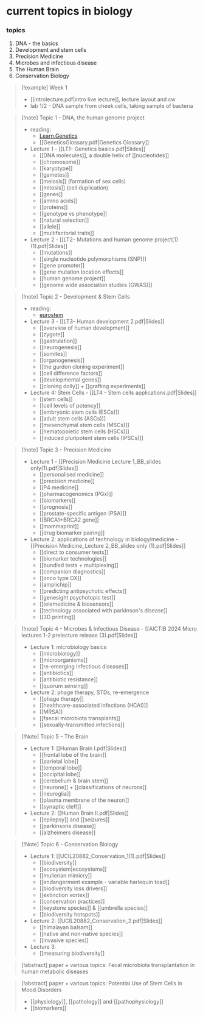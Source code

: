 # current topics in biology

### topics
1. DNA - the basics
2. Development and stem cells
3. Precision Medicine
4. Microbes and infectious disease
5. The Human Brain
6. Conservation Biology

> [!example] Week 1
> - [[introlecture.pdf|intro live lecture]], lecture layout and cw
> - lab 1/2 - DNA sample from cheek cells, taking sample of bacteria

>[!note] Topic 1 - DNA, the human genome project
> - reading:
> 	- [Learn.Genetics](https://learn.genetics.utah.edu/content/basics/)
> 	- [[GeneticsGlossary.pdf|Genetics Glossary]]
> - Lecture 1 - [[LT1- Genetics basics.pdf|Slides]]
> 	- [[DNA molecules]], a double helix of [[nucleotides]]
> 	- [[chromosome]]
> 	- [[karyotype]]
> 	- [[gametes]]
> 	- [[meiosis]] (formation of sex cells)
> 	- [[mitosis]] (cell duplication)
> 	- [[genes]]
> 	- [[amino acids]]
> 	- [[proteins]]
> 	- [[genotype vs phenotype]]
> 	- [[natural selection]]
> 	- [[allele]]
> 	- [[multifactorial traits]]
> - Lecture 2 - [[LT2- Mutations and human genome project(1) (1).pdf|Slides]]
> 	- [[mutations]]
> 	- [[single nucleotide polymorphisms (SNP)]]
> 	- [[gene promoter]]
> 	- [[gene mutation location effects]]
> 	- [[human genome project]]
> 	- [[genome wide association studies (GWAS)]]

> [!note] Topic 2 - Development & Stem Cells
> - reading:
> 	- [eurostem](https://www.eurostemcell.org/resource-type/factsheet)
> - Lecture 3 - [[LT3- Human development 2.pdf|Slides]]
> 	- [[overview of human development]]
> 	- [[zygote]]
> 	- [[gastrulation]]
> 	- [[neurogenesis]]
> 	- [[somites]]
> 	- [[organogenesis]]
> 	- [[the gurdon cloning experiment]]
> 	- [[cell difference factors]]
> 	- [[developmental genes]]
> 	- [[cloning dolly]] + [[grafting experiments]]
> - Lecture 4: Stem Cells - [[LT4 - Stem cells applications.pdf|Slides]]
> 	- [[stem cells]]
> 	- [[cell levels of potency]]
> 	- [[embryonic stem cells (ESCs)]]
> 	- [[adult stem cells (ASCs)]]
> 	- [[mesenchymal stem cells (MSCs)]]
> 	- [[hematopoietic stem cells (HSCs)]]
> 	- [[induced pluripotent stem cells (IPSCs)]]

>[!note] Topic 3 - Precision Medicine
>- Lecture 1 - [[Precision Medicine Lecture 1_BB_slides only(1).pdf|Slides]]
>	- [[personalised medicine]]
>	- [[precision medicine]]
>	- [[P4 medicine]]
>	- [[pharmacogenomics (PGx)]]
>	- [[biomarkers]]
>	- [[prognosis]]
>	- [[prostate-specific antigen (PSA)]]
>	- [[BRCA1+BRCA2 gene]]
>	- [[mammaprint]]
>	- [[drug biomarker pairing]]
>- Lecture 2: applications of technology in biology/medicine - [[Precision Medicine_Lecture 2_BB_slides only (1).pdf|Slides]]
>	- [[direct to consumer tests]]
>	- [[biomarker technologies]]
>	- [[bundled tests + multiplexing]]
>	- [[companion diagnostics]]
>	- [[onco type DX]]
>	- [[amplichip]]
>	- [[predicting antipsychotic effects]]
>	- [[genesight psychotopic test]]
>	- [[telemedicine & biosensors]]
>	- [[technology associated with parkinson's disease]]
>	- [[3D printing]]

> [!note] Topic 4 - Microbes & Infectious Disease - [[AICTIB 2024 Micro lectures 1-2 prelecture release (3).pdf|Slides]]
> - Lecture 1: microbiology basics
> 	- [[microbiology]]
> 	- [[microorganisms]]
> 	- [[re-emerging infectious diseases]]
> 	- [[antibiotics]]
> 	- [[antibiotic resistance]]
> 	- [[quorum sensing]]
> - Lecture 2: phage therapy, STDs, re-emergence
> 	- [[phage therapy]]
> 	- [[healthcare-associated infections (HCAI)]]
> 	- [[MRSA]]
> 	- [[faecal microbiota transplants]]
> 	- [[sexually-transmitted infections]]

> [!Note] Topic 5 - The Brain
> - Lecture 1: [[Human Brain I.pdf|Slides]]
> 	- [[frontal lobe of the brain]]
> 	- [[parietal lobe]]
> 	- [[temporal lobe]]
> 	- [[occipital lobe]]
> 	- [[cerebellum & brain stem]]
> 	- [[neurone]] + [[classifications of neurons]]
> 	- [[neuroglia]]
> 	- [[plasma membrane of the neuron]]
> 	- [[synaptic cleft]]
> - Lecture 2: [[Human Brain II.pdf|Slides]]
> 	- [[epilepsy]] and [[seizures]]
> 	- [[parkinsons disease]]
> 	- [[alzheimers disease]]

> [!Note] Topic 6 - Conservation Biology
> - Lecture 1: [[UCIL20882_Conservation_1(1).pdf|Slides]]
> 	- [[biodiversity]]
> 	- [[ecosystem|ecosystems]]
> 	- [[mullerian mimicry]]
> 	- [[endangerment example - variable harlequin toad]]
> 	- [[biodiversity loss drivers]]
> 	- [[extinction vortex]]
> 	- [[conservation practices]]
> 	- [[keystone species]] & [[umbrella species]]
> 	- [[biodiversity hotspots]]
> - Lecture 2: [[UCIL20882_Conservation_2.pdf|Slides]]
> 	- [[himalayan balsam]]
> 	- [[native and non-native species]]
> 	- [[invasive species]]
> - Lecture 3:
> 	- [[measuring biodiversity]]

> [!abstract] paper + various topics: Fecal microbiota transplantation in human metabolic diseases
> 

> [!abstract] paper + various topics: Potential Use of Stem Cells in Mood Disorders
> - [[physiology]], [[pathology]] and [[pathophysiology]]
> - [[biomarkers]]
